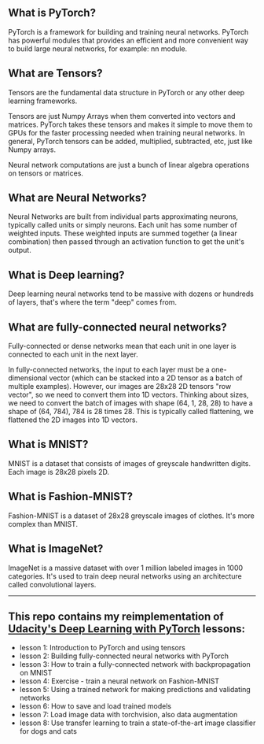 ## What is PyTorch?

PyTorch is a framework for building and training neural networks.
PyTorch has powerful modules that provides an efficient and more convenient way to build large neural networks, for example: nn module.


## What are Tensors? 

Tensors are the fundamental data structure in PyTorch or any other deep learning frameworks.

Tensors are just Numpy Arrays when them converted into vectors and matrices. PyTorch takes these tensors and makes it simple to move them to GPUs for the faster processing needed when training neural networks.
In general, PyTorch tensors can be added, multiplied, subtracted, etc, just like Numpy arrays. 

Neural network computations are just a bunch of linear algebra operations on tensors or matrices.


## What are Neural Networks?

Neural Networks are built from individual parts approximating neurons, typically called units or simply neurons. Each unit has some number of weighted inputs. These weighted inputs are summed together (a linear combination) then passed through an activation function to get the unit's output.


## What is Deep learning?

Deep learning neural networks tend to be massive with dozens or hundreds of layers, that's where the term "deep" comes from.


## What are fully-connected neural networks?

Fully-connected or dense networks mean that each unit in one layer is connected to each unit in the next layer. 

In fully-connected networks, the input to each layer must be a one-dimensional vector (which can be stacked into a 2D tensor as a batch of multiple examples). However, our images are 28x28 2D tensors "row vector", so we need to convert them into 1D vectors. Thinking about sizes, we need to convert the batch of images with shape (64, 1, 28, 28) to have a shape of (64, 784), 784 is 28 times 28. This is typically called flattening, we flattened the 2D images into 1D vectors.


## What is MNIST?

MNIST is a dataset that consists of images of greyscale handwritten digits. Each image is 28x28 pixels 2D.


## What is Fashion-MNIST?

Fashion-MNIST is a dataset of 28x28 greyscale images of clothes. It's more complex than MNIST.


## What is ImageNet?

ImageNet is a massive dataset with over 1 million labeled images in 1000 categories. It's used to train deep neural networks using an architecture called convolutional layers.

****************************************************************************************************************

## This repo contains my reimplementation of [Udacity's Deep Learning with PyTorch](https://github.com/udacity/deep-learning-v2-pytorch/tree/master/intro-to-pytorch) lessons:

* lesson 1: Introduction to PyTorch and using tensors
* lesson 2: Building fully-connected neural networks with PyTorch
* lesson 3: How to train a fully-connected network with backpropagation on MNIST
* lesson 4: Exercise - train a neural network on Fashion-MNIST
* lesson 5: Using a trained network for making predictions and validating networks
* lesson 6: How to save and load trained models
* lesson 7: Load image data with torchvision, also data augmentation
* lesson 8: Use transfer learning to train a state-of-the-art image classifier for dogs and cats
